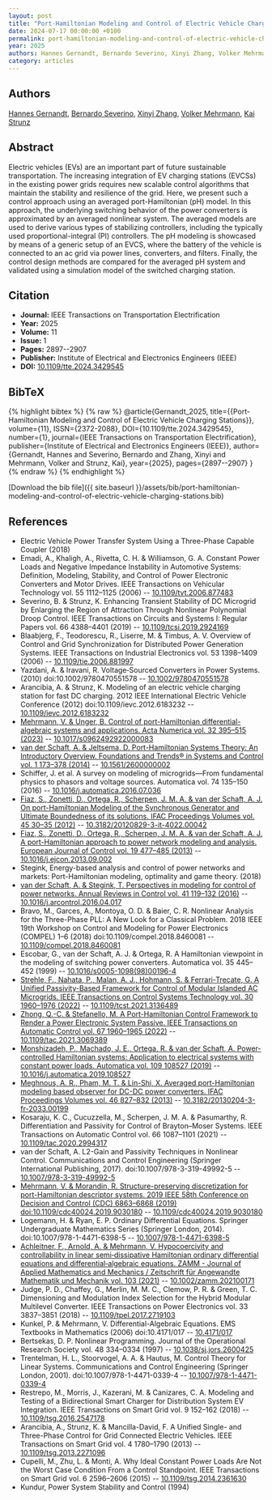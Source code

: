 ```yaml
---
layout: post
title: "Port-Hamiltonian Modeling and Control of Electric Vehicle Charging Stations"
date: 2024-07-17 00:00:00 +0100
permalink: port-hamiltonian-modeling-and-control-of-electric-vehicle-charging-stations
year: 2025
authors: Hannes Gernandt, Bernardo Severino, Xinyi Zhang, Volker Mehrmann, Kai Strunz
category: articles
---
```

 
## Authors
[Hannes Gernandt](authors/hannes-gernandt), [Bernardo Severino](authors/bernardo-severino), [Xinyi Zhang](authors/xinyi-zhang), [Volker Mehrmann](authors/volker-mehrmann), [Kai Strunz](authors/kai-strunz)
 
## Abstract
Electric vehicles (EVs) are an important part of future sustainable transportation. The increasing integration of EV charging stations (EVCSs) in the existing power grids requires new scalable control algorithms that maintain the stability and resilience of the grid. Here, we present such a control approach using an averaged port-Hamiltonian (pH) model. In this approach, the underlying switching behavior of the power converters is approximated by an averaged nonlinear system. The averaged models are used to derive various types of stabilizing controllers, including the typically used proportional-integral (PI) controllers. The pH modeling is showcased by means of a generic setup of an EVCS, where the battery of the vehicle is connected to an ac grid via power lines, converters, and filters. Finally, the control design methods are compared for the averaged pH system and validated using a simulation model of the switched charging station.
 
## Citation
- **Journal:** IEEE Transactions on Transportation Electrification
- **Year:** 2025
- **Volume:** 11
- **Issue:** 1
- **Pages:** 2897--2907
- **Publisher:** Institute of Electrical and Electronics Engineers (IEEE)
- **DOI:** [10.1109/tte.2024.3429545](https://doi.org/10.1109/tte.2024.3429545)
 
## BibTeX
{% highlight bibtex %}
{% raw %}
@article{Gernandt_2025,
  title={{Port-Hamiltonian Modeling and Control of Electric Vehicle Charging Stations}},
  volume={11},
  ISSN={2372-2088},
  DOI={10.1109/tte.2024.3429545},
  number={1},
  journal={IEEE Transactions on Transportation Electrification},
  publisher={Institute of Electrical and Electronics Engineers (IEEE)},
  author={Gernandt, Hannes and Severino, Bernardo and Zhang, Xinyi and Mehrmann, Volker and Strunz, Kai},
  year={2025},
  pages={2897--2907}
}
{% endraw %}
{% endhighlight %}
 
[Download the bib file]({{ site.baseurl }}/assets/bib/port-hamiltonian-modeling-and-control-of-electric-vehicle-charging-stations.bib)
 
## References
- Electric Vehicle Power Transfer System Using a Three-Phase Capable Coupler (2018)
- Emadi, A., Khaligh, A., Rivetta, C. H. & Williamson, G. A. Constant Power Loads and Negative Impedance Instability in Automotive Systems: Definition, Modeling, Stability, and Control of Power Electronic Converters and Motor Drives. IEEE Transactions on Vehicular Technology vol. 55 1112–1125 (2006) -- [10.1109/tvt.2006.877483](https://doi.org/10.1109/tvt.2006.877483)
- Severino, B. & Strunz, K. Enhancing Transient Stability of DC Microgrid by Enlarging the Region of Attraction Through Nonlinear Polynomial Droop Control. IEEE Transactions on Circuits and Systems I: Regular Papers vol. 66 4388–4401 (2019) -- [10.1109/tcsi.2019.2924169](https://doi.org/10.1109/tcsi.2019.2924169)
- Blaabjerg, F., Teodorescu, R., Liserre, M. & Timbus, A. V. Overview of Control and Grid Synchronization for Distributed Power Generation Systems. IEEE Transactions on Industrial Electronics vol. 53 1398–1409 (2006) -- [10.1109/tie.2006.881997](https://doi.org/10.1109/tie.2006.881997)
- Yazdani, A. & Iravani, R. Voltage‐Sourced Converters in Power Systems. (2010) doi:10.1002/9780470551578 -- [10.1002/9780470551578](https://doi.org/10.1002/9780470551578)
- Arancibia, A. & Strunz, K. Modeling of an electric vehicle charging station for fast DC charging. 2012 IEEE International Electric Vehicle Conference (2012) doi:10.1109/ievc.2012.6183232 -- [10.1109/ievc.2012.6183232](https://doi.org/10.1109/ievc.2012.6183232)
- [Mehrmann, V. & Unger, B. Control of port-Hamiltonian differential-algebraic systems and applications. Acta Numerica vol. 32 395–515 (2023)](control-of-port-hamiltonian-differential-algebraic-systems-and-applications) -- [10.1017/s0962492922000083](https://doi.org/10.1017/s0962492922000083)
- [van der Schaft, A. & Jeltsema, D. Port-Hamiltonian Systems Theory: An Introductory Overview. Foundations and Trends® in Systems and Control vol. 1 173–378 (2014)](port-hamiltonian-systems-theory-an-introductory-overview) -- [10.1561/2600000002](https://doi.org/10.1561/2600000002)
- Schiffer, J. et al. A survey on modeling of microgrids—From fundamental physics to phasors and voltage sources. Automatica vol. 74 135–150 (2016) -- [10.1016/j.automatica.2016.07.036](https://doi.org/10.1016/j.automatica.2016.07.036)
- [Fiaz, S., Zonetti, D., Ortega, R., Scherpen, J. M. A. & van der Schaft, A. J. On port-Hamiltonian Modeling of the Synchronous Generator and Ultimate Boundedness of its solutions. IFAC Proceedings Volumes vol. 45 30–35 (2012)](on-port-hamiltonian-modeling-of-the-synchronous-generator-and-ultimate-boundedness-of-its-solutions) -- [10.3182/20120829-3-it-4022.00042](https://doi.org/10.3182/20120829-3-it-4022.00042)
- [Fiaz, S., Zonetti, D., Ortega, R., Scherpen, J. M. A. & van der Schaft, A. J. A port-Hamiltonian approach to power network modeling and analysis. European Journal of Control vol. 19 477–485 (2013)](a-port-hamiltonian-approach-to-power-network-modeling-and-analysis) -- [10.1016/j.ejcon.2013.09.002](https://doi.org/10.1016/j.ejcon.2013.09.002)
- Stegink, Energy-based analysis and control of power networks and markets: Port-Hamiltonian modeling, optimality and game theory. (2018)
- [van der Schaft, A. & Stegink, T. Perspectives in modeling for control of power networks. Annual Reviews in Control vol. 41 119–132 (2016)](perspectives-in-modeling-for-control-of-power-networks) -- [10.1016/j.arcontrol.2016.04.017](https://doi.org/10.1016/j.arcontrol.2016.04.017)
- Bravo, M., Garces, A., Montoya, O. D. & Baier, C. R. Nonlinear Analysis for the Three-Phase PLL: A New Look for a Classical Problem. 2018 IEEE 19th Workshop on Control and Modeling for Power Electronics (COMPEL) 1–6 (2018) doi:10.1109/compel.2018.8460081 -- [10.1109/compel.2018.8460081](https://doi.org/10.1109/compel.2018.8460081)
- Escobar, G., van der Schaft, A. J. & Ortega, R. A Hamiltonian viewpoint in the modeling of switching power converters. Automatica vol. 35 445–452 (1999) -- [10.1016/s0005-1098(98)00196-4](https://doi.org/10.1016/s0005-1098(98)00196-4)
- [Strehle, F., Nahata, P., Malan, A. J., Hohmann, S. & Ferrari-Trecate, G. A Unified Passivity-Based Framework for Control of Modular Islanded AC Microgrids. IEEE Transactions on Control Systems Technology vol. 30 1960–1976 (2022)](a-unified-passivity-based-framework-for-control-of-modular-islanded-ac-microgrids) -- [10.1109/tcst.2021.3136489](https://doi.org/10.1109/tcst.2021.3136489)
- [Zhong, Q.-C. & Stefanello, M. A Port-Hamiltonian Control Framework to Render a Power Electronic System Passive. IEEE Transactions on Automatic Control vol. 67 1960–1965 (2022)](a-port-hamiltonian-control-framework-to-render-a-power-electronic-system-passive) -- [10.1109/tac.2021.3069389](https://doi.org/10.1109/tac.2021.3069389)
- [Monshizadeh, P., Machado, J. E., Ortega, R. & van der Schaft, A. Power-controlled Hamiltonian systems: Application to electrical systems with constant power loads. Automatica vol. 109 108527 (2019)](power-controlled-hamiltonian-systems-application-to-electrical-systems-with-constant-power-loads) -- [10.1016/j.automatica.2019.108527](https://doi.org/10.1016/j.automatica.2019.108527)
- [Meghnous, A. R., Pham, M. T. & Lin-Shi, X. Averaged port-Hamiltonian modeling based observer for DC-DC power converters. IFAC Proceedings Volumes vol. 46 827–832 (2013)](averaged-port-hamiltonian-modeling-based-observer-for-dc-dc-power-converters) -- [10.3182/20130204-3-fr-2033.00199](https://doi.org/10.3182/20130204-3-fr-2033.00199)
- Kosaraju, K. C., Cucuzzella, M., Scherpen, J. M. A. & Pasumarthy, R. Differentiation and Passivity for Control of Brayton–Moser Systems. IEEE Transactions on Automatic Control vol. 66 1087–1101 (2021) -- [10.1109/tac.2020.2994317](https://doi.org/10.1109/tac.2020.2994317)
- van der Schaft, A. L2-Gain and Passivity Techniques in Nonlinear Control. Communications and Control Engineering (Springer International Publishing, 2017). doi:10.1007/978-3-319-49992-5 -- [10.1007/978-3-319-49992-5](https://doi.org/10.1007/978-3-319-49992-5)
- [Mehrmann, V. & Morandin, R. Structure-preserving discretization for port-Hamiltonian descriptor systems. 2019 IEEE 58th Conference on Decision and Control (CDC) 6863–6868 (2019) doi:10.1109/cdc40024.2019.9030180](structure-preserving-discretization-for-port-hamiltonian-descriptor-systems) -- [10.1109/cdc40024.2019.9030180](https://doi.org/10.1109/cdc40024.2019.9030180)
- Logemann, H. & Ryan, E. P. Ordinary Differential Equations. Springer Undergraduate Mathematics Series (Springer London, 2014). doi:10.1007/978-1-4471-6398-5 -- [10.1007/978-1-4471-6398-5](https://doi.org/10.1007/978-1-4471-6398-5)
- [Achleitner, F., Arnold, A. & Mehrmann, V. Hypocoercivity and controllability in linear semi‐dissipative Hamiltonian ordinary differential equations and differential‐algebraic equations. ZAMM - Journal of Applied Mathematics and Mechanics / Zeitschrift für Angewandte Mathematik und Mechanik vol. 103 (2021)](hypocoercivity-and-controllability-in-linear-semi-dissipative-hamiltonian-ordinary-differential-equations-and-differential-algebraic-equations) -- [10.1002/zamm.202100171](https://doi.org/10.1002/zamm.202100171)
- Judge, P. D., Chaffey, G., Merlin, M. M. C., Clemow, P. R. & Green, T. C. Dimensioning and Modulation Index Selection for the Hybrid Modular Multilevel Converter. IEEE Transactions on Power Electronics vol. 33 3837–3851 (2018) -- [10.1109/tpel.2017.2719103](https://doi.org/10.1109/tpel.2017.2719103)
- Kunkel, P. & Mehrmann, V. Differential-Algebraic Equations. EMS Textbooks in Mathematics (2006) doi:10.4171/017 -- [10.4171/017](https://doi.org/10.4171/017)
- Bertsekas, D. P. Nonlinear Programming. Journal of the Operational Research Society vol. 48 334–0334 (1997) -- [10.1038/sj.jors.2600425](https://doi.org/10.1038/sj.jors.2600425)
- Trentelman, H. L., Stoorvogel, A. A. & Hautus, M. Control Theory for Linear Systems. Communications and Control Engineering (Springer London, 2001). doi:10.1007/978-1-4471-0339-4 -- [10.1007/978-1-4471-0339-4](https://doi.org/10.1007/978-1-4471-0339-4)
- Restrepo, M., Morris, J., Kazerani, M. & Canizares, C. A. Modeling and Testing of a Bidirectional Smart Charger for Distribution System EV Integration. IEEE Transactions on Smart Grid vol. 9 152–162 (2018) -- [10.1109/tsg.2016.2547178](https://doi.org/10.1109/tsg.2016.2547178)
- Arancibia, A., Strunz, K. & Mancilla-David, F. A Unified Single- and Three-Phase Control for Grid Connected Electric Vehicles. IEEE Transactions on Smart Grid vol. 4 1780–1790 (2013) -- [10.1109/tsg.2013.2271096](https://doi.org/10.1109/tsg.2013.2271096)
- Cupelli, M., Zhu, L. & Monti, A. Why Ideal Constant Power Loads Are Not the Worst Case Condition From a Control Standpoint. IEEE Transactions on Smart Grid vol. 6 2596–2606 (2015) -- [10.1109/tsg.2014.2361630](https://doi.org/10.1109/tsg.2014.2361630)
- Kundur, Power System Stability and Control (1994)

